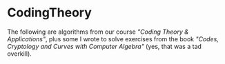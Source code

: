 # CodingTheory
The following are algorithms from our course _"Coding Theory & Applications"_, plus some I wrote to solve exercises from the book _"Codes, Cryptology and Curves with Computer Algebra"_ (yes, that was a tad overkill).
